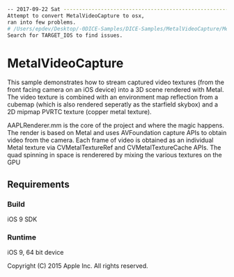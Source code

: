 
```bash
-- 2017-09-22 Sat ----------------------------------------------------------------------------
Attempt to convert MetalVideoCapture to osx,
ran into few problems.
# /Users/epdev/Desktop/-0DICE-Samples/DICE-Samples/MetalVideoCapture/MetalVideoCapture.xcodeproj 
Search for TARGET_IOS to find issues.
```

# MetalVideoCapture

This sample demonstrates how to stream captured video textures (from the
front facing camera on an iOS device) into a 3D scene rendered with
Metal. The video texture is combined with an environment map reflection
from a cubemap (which is also rendered seperatly as the starfield
skybox) and a 2D mipmap PVRTC texture (copper metal texture). 

AAPLRenderer.mm is the core of the project and where the magic happens.
The render is based on Metal and uses AVFoundation capture APIs to
obtain video from the camera. Each frame of video is obtained as an
individual Metal texture via CVMetalTextureRef and CVMetalTextureCache
APIs. The quad spinning in space is renderered by mixing the various
textures on the GPU

## Requirements

### Build

iOS 9 SDK

### Runtime

iOS 9, 64 bit device

Copyright (C) 2015 Apple Inc. All rights reserved.
